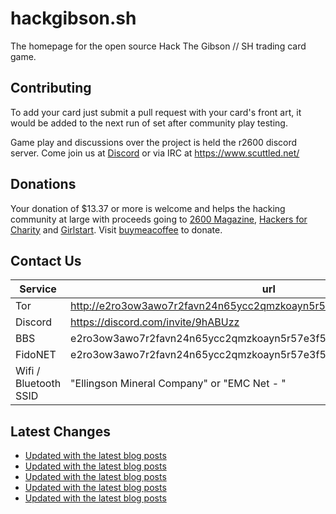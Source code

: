 # hackgibson.sh
The homepage for the open source Hack The Gibson // SH trading card game.


## Contributing

To add your card just submit a pull request with your card's front art, it would be added to the next run of set after community play testing.

Game play and discussions over the project is held the r2600 discord server. Come join us at [Discord](https://discord.com/invite/9hABUzz) or via IRC at https://www.scuttled.net/


## Donations

Your donation of $13.37 or more is welcome and helps the hacking community at large with proceeds going to [2600 Magazine](https://2600.com/), [Hackers for Charity](https://hackersforcharity.org) and [Girlstart](https://girlstart.org).  Visit [buymeacoffee](https://www.buymeacoffee.com/hackgibson.sh) to donate.


## Contact Us

Service | url
-|-
Tor | http://e2ro3ow3awo7r2favn24n65ycc2qmzkoayn5r57e3f56nvjwdcgg32ad.onion
Discord | https://discord.com/invite/9hABUzz
BBS | e2ro3ow3awo7r2favn24n65ycc2qmzkoayn5r57e3f56nvjwdcgg32ad.onion:23
FidoNET | e2ro3ow3awo7r2favn24n65ycc2qmzkoayn5r57e3f56nvjwdcgg32ad.onion:24554
Wifi / Bluetooth SSID | "Ellingson Mineral Company" or "EMC Net - <fidonet address>"

## Latest Changes
<!-- BLOG-POST-LIST:START -->
- [Updated with the latest blog posts](https://github.com/DFW2600/hackgibson.sh/commit/31e32f37ff1e5d57386ceba7a4c90e283b5d50f7)
- [Updated with the latest blog posts](https://github.com/DFW2600/hackgibson.sh/commit/b6873f5af98255cb2e9bd6d4c8656b29f7bce142)
- [Updated with the latest blog posts](https://github.com/DFW2600/hackgibson.sh/commit/688aacede0d227cef15abcd0d1918ea5c6edf149)
- [Updated with the latest blog posts](https://github.com/DFW2600/hackgibson.sh/commit/4a4e2ea8dd5c281aa00c49c64100fa8203611fac)
- [Updated with the latest blog posts](https://github.com/DFW2600/hackgibson.sh/commit/72fa4e179994a2d5c54900d5e09df7ee826c69d5)
<!-- BLOG-POST-LIST:END -->
